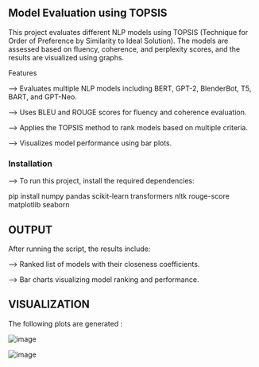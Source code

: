 ## Model Evaluation using TOPSIS ##

This project evaluates different NLP models using TOPSIS (Technique for Order of Preference by Similarity to Ideal Solution). The models are assessed based on fluency, coherence, and perplexity scores, and the results are visualized using graphs. <br>

Features <br>

--> Evaluates multiple NLP models including BERT, GPT-2, BlenderBot, T5, BART, and GPT-Neo. <br>

--> Uses BLEU and ROUGE scores for fluency and coherence evaluation. <br>

--> Applies the TOPSIS method to rank models based on multiple criteria. <br>

--> Visualizes model performance using bar plots. <br>

### Installation ###

--> To run this project, install the required dependencies: <br>

pip install numpy pandas scikit-learn transformers nltk rouge-score matplotlib seaborn <br>



## OUTPUT ##

After running the script, the results include: <br>

--> Ranked list of models with their closeness coefficients. <br>

--> Bar charts visualizing model ranking and performance. <br>



## VISUALIZATION ##

The following plots are generated :

![image](https://github.com/user-attachments/assets/162de559-7ed4-465b-a23a-be15a7710765)


![image](https://github.com/user-attachments/assets/7562268e-cb57-4b7b-bf0f-56ece0e95d11)

